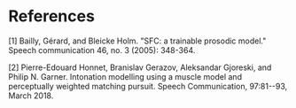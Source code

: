 # References

[1] Bailly, Gérard, and Bleicke Holm. "SFC: a trainable prosodic model." Speech communication 46, no. 3 (2005): 348-364.

[2] Pierre-Edouard Honnet, Branislav Gerazov, Aleksandar Gjoreski, and Philip N. Garner. Intonation modelling using a muscle model and perceptually weighted matching pursuit. Speech Communication, 97:81--93, March 2018.
